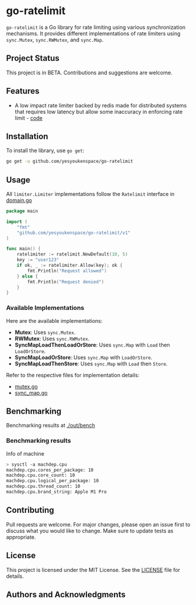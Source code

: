 # go-ratelimit

`go-ratelimit` is a Go library for rate limiting using various synchronization mechanisms. It provides different implementations of rate limiters using `sync.Mutex`, `sync.RWMutex`, and `sync.Map`.

## Project Status

This project is in BETA. Contributions and suggestions are welcome.

## Features
- A low impact rate limiter backed by redis made for distributed systems that requires low latency but allow some inaccuracy in enforcing rate limit - [code](./v1/ratelimit/redis_delayed_sync.go)

## Installation

To install the library, use `go get`:

```bash
go get -u github.com/yesyoukenspace/go-ratelimit
```

## Usage
All `limiter.Limiter` implementations follow the `Ratelimit` interface in [domain.go](./domain.go) 

```go
package main

import (
	"fmt"
	"github.com/yesyoukenspace/go-ratelimit/v1"
)

func main() {
	ratelimiter := ratelimit.NewDefault(10, 5)
	key := "user123"
	if ok, _ := ratelimiter.Allow(key); ok {
		fmt.Println("Request allowed")
	} else {
		fmt.Println("Request denied")
	}
}
```

### Available Implementations
Here are the available implementations:

- **Mutex**: Uses `sync.Mutex`.
- **RWMutex**: Uses `sync.RWMutex`.
- **SyncMapLoadThenLoadOrStore**: Uses `sync.Map` with `Load` then `LoadOrStore`.
- **SyncMapLoadOrStore**: Uses `sync.Map` with `LoadOrStore`.
- **SyncMapLoadThenStore**: Uses `sync.Map` with `Load` then `Store`.

Refer to the respective files for implementation details:
- [mutex.go](mutex.go)
- [sync_map.go](sync_map.go)

## Benchmarking
Benchmarking results at [./out/bench](./out/bench/)


### Benchmarking results
Info of machine 
```bash
> sysctl -a machdep.cpu
machdep.cpu.cores_per_package: 10
machdep.cpu.core_count: 10
machdep.cpu.logical_per_package: 10
machdep.cpu.thread_count: 10
machdep.cpu.brand_string: Apple M1 Pro
```

## Contributing

Pull requests are welcome. For major changes, please open an issue first to discuss what you would like to change. Make sure to update tests as appropriate.

## License

This project is licensed under the MIT License. See the [LICENSE](LICENSE) file for details.

## Authors and Acknowledgments


